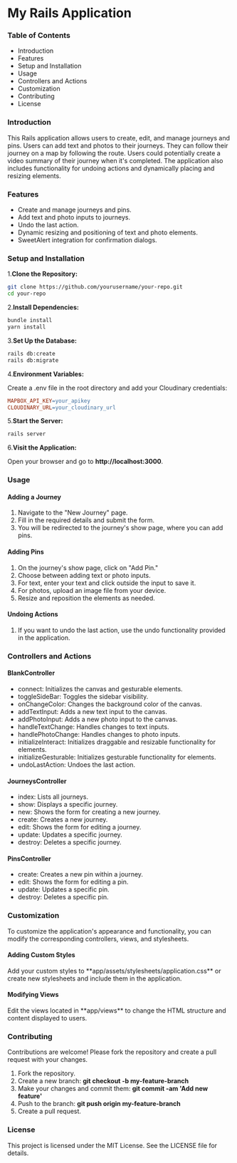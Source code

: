 <h1>My Rails Application</h1>

<h3>Table of Contents</h3>

- Introduction
- Features
- Setup and Installation
- Usage
- Controllers and Actions
- Customization
- Contributing
- License

<h3>Introduction</h3>

This Rails application allows users to create, edit, and manage journeys and pins. Users can add text and photos to their journeys. They can follow their journey on a map by following the route. Users could potentially create a video summary of their journey when it's completed. The application also includes functionality for undoing actions and dynamically placing and resizing elements.

<h3>Features</h3>

- Create and manage journeys and pins.
- Add text and photo inputs to journeys.
- Undo the last action.
- Dynamic resizing and positioning of text and photo elements.
- SweetAlert integration for confirmation dialogs.

<h3>Setup and Installation</h3>

1.**Clone the Repository:**

```bash
git clone https://github.com/yourusername/your-repo.git
cd your-repo
```

2.**Install Dependencies:**

```bash
bundle install
yarn install
```
3.**Set Up the Database:**

```bash
rails db:create
rails db:migrate
```

4.**Environment Variables:**

Create a .env file in the root directory and add your Cloudinary credentials:

```makefile
MAPBOX_API_KEY=your_apikey
CLOUDINARY_URL=your_cloudinary_url
```

5.**Start the Server:**

```bash
rails server
```

6.**Visit the Application:**

Open your browser and go to **http://localhost:3000**.

<h3>Usage</h3>

<h4>Adding a Journey</h4>

1. Navigate to the "New Journey" page.
2. Fill in the required details and submit the form.
3. You will be redirected to the journey's show page, where you can add pins.

<h4>Adding Pins</h4>

1. On the journey's show page, click on "Add Pin."
2. Choose between adding text or photo inputs.
3. For text, enter your text and click outside the input to save it.
4. For photos, upload an image file from your device.
5. Resize and reposition the elements as needed.

<h4>Undoing Actions</h4>

1. If you want to undo the last action, use the undo functionality provided in the application.

<h3>Controllers and Actions</h4>

<h4>BlankController</h4>

- connect: Initializes the canvas and gesturable elements.
- toggleSideBar: Toggles the sidebar visibility.
- onChangeColor: Changes the background color of the canvas.
- addTextInput: Adds a new text input to the canvas.
- addPhotoInput: Adds a new photo input to the canvas.
- handleTextChange: Handles changes to text inputs.
- handlePhotoChange: Handles changes to photo inputs.
- initializeInteract: Initializes draggable and resizable functionality for elements.
- initializeGesturable: Initializes gesturable functionality for elements.
- undoLastAction: Undoes the last action.

<h4>JourneysController</h4>

- index: Lists all journeys.
- show: Displays a specific journey.
- new: Shows the form for creating a new journey.
- create: Creates a new journey.
- edit: Shows the form for editing a journey.
- update: Updates a specific journey.
- destroy: Deletes a specific journey.
  
<h4>PinsController</h4>

- create: Creates a new pin within a journey.
- edit: Shows the form for editing a pin.
- update: Updates a specific pin.
- destroy: Deletes a specific pin.

<h3>Customization</h3>

To customize the application's appearance and functionality, you can modify the corresponding controllers, views, and stylesheets.

<h4>Adding Custom Styles</h4>
Add your custom styles to **app/assets/stylesheets/application.css** or create new stylesheets and include them in the application.

<h4>Modifying Views</h4>
Edit the views located in **app/views** to change the HTML structure and content displayed to users.

<h3>Contributing</h3>

Contributions are welcome! Please fork the repository and create a pull request with your changes.

1. Fork the repository.
2. Create a new branch: **git checkout -b my-feature-branch**
3. Make your changes and commit them: **git commit -am 'Add new feature'**
4. Push to the branch: **git push origin my-feature-branch**
5. Create a pull request.
   
<h3>License</h3>

This project is licensed under the MIT License. See the LICENSE file for details.

